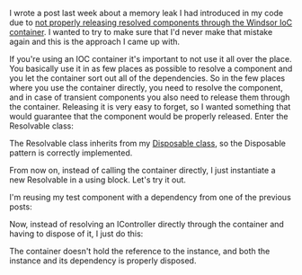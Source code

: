 I wrote a post last week about a memory leak I had introduced in my code due to <a href="/blog/2008/12/the-importance-of-releasing-your-components-through-windsor/">not properly releasing resolved components through the Windsor IoC container</a>.  I wanted to try to make sure that I'd never make that mistake again and this is the approach I came up with.

If you're using an IOC container it's important to not use it all over the place.  You basically use it in as few places as possible to resolve a component and you let the container sort out all of the dependencies.  So in the few places where you use the container directly, you need to resolve the component, and in case of transient components you also need to release them through the container.  Releasing it is very easy to forget, so I wanted something that would guarantee that the component would be properly released.  Enter the Resolvable class:

<script src="https://gist.github.com/3684176.js?file=s1.cs"></script>

The Resolvable class inherits from my <a href="/blog/2008/06/disposing-of-the-idisposable-implementation/">Disposable class</a>, so the Disposable pattern is correctly implemented.

From now on, instead of calling the container directly, I just instantiate a new Resolvable in a using block.  Let's try it out.

I'm reusing my test component with a dependency from one of the previous posts:

<script src="https://gist.github.com/3684176.js?file=s2.cs"></script>

Now, instead of resolving an IController directly through the container and having to dispose of it, I just do this:

<script src="https://gist.github.com/3684176.js?file=s3.cs"></script>

The container doesn't hold the reference to the instance, and both the instance and its dependency is properly disposed. 